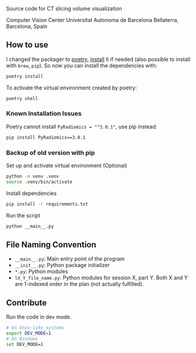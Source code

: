 Source code for CT slicing volume visualization

Computer Vision Center
Universitat Autonoma de Barcelona
Bellaterra, Barcelona, Spain

## How to use

I changed the packager to [poetry](https://python-poetry.org/), [install](https://python-poetry.org/docs/#installation) it if needed (also possible to install with `brew`, `pip`). So now you can install the dependencies with:

```bash
poetry install
```

To activate the virtual environment created by poetry:

```bash
poetry shell
```

### Known Installation Issues

Poetry cannot install `PyRadiomics = "^3.0.1"`, use pip instead:

```bash
pip install PyRadiomics==3.0.1
```

### Backup of old version with pip

Set up and activate virtual environment (Optional)

```bash
python -m venv .venv
source .venv/bin/activate
```

Install dependencies

```bash
pip install -r requirements.txt
```

Run the script

```bash
python __main__.py
```

## File Naming Convention

- `__main__.py`: Main entry point of the program
- `__init__.py`: Python package initializer
- `*.py`: Python modules
- `lX_Y_file_name.py`: Python modules for session X, part Y. Both X and Y are 1-indexed order in the plan (not actually fulfilled).

## Contribute

Run the code in dev mode.

```bash
# On Unix-like systems
export DEV_MODE=1
# On Windows
set DEV_MODE=1
```
